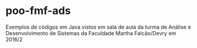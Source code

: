# poo-fmf-ads

Exemplos de códigos em Java vistos em sala de aula da turma de Análise e Desenvolvimento de Sistemas da Faculdade Martha Falcão/Devry em 2016/2